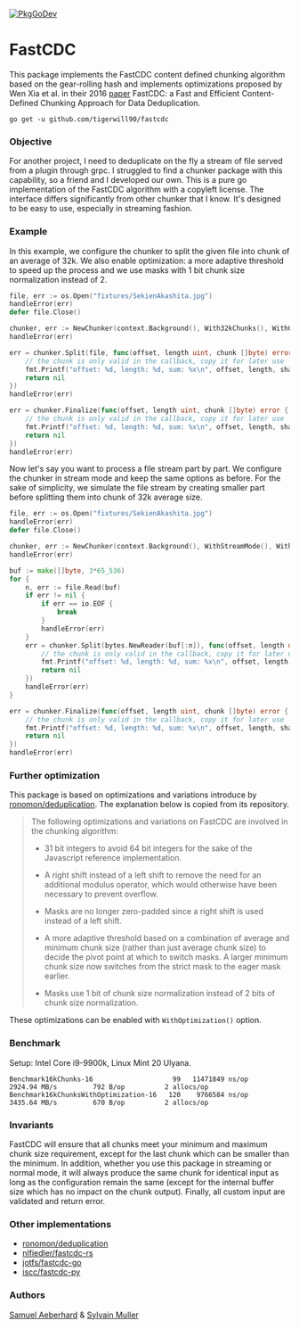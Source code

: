 [![PkgGoDev](https://pkg.go.dev/badge/github.com/tigerwill90/fastcdc?tab=doc)](https://pkg.go.dev/github.com/tigerwill90/fastcdc?tab=doc)
# FastCDC
This package implements the FastCDC content defined chunking algorithm based on the gear-rolling hash and implements optimizations proposed by Wen Xia et al. in their 2016 [paper](https://www.usenix.org/system/files/conference/atc16/atc16-paper-xia.pdf) FastCDC:
a Fast and Efficient Content-Defined Chunking Approach for Data Deduplication.

````
go get -u github.com/tigerwill90/fastcdc
````

### Objective
For another project, I need to deduplicate on the fly a stream of file served from a plugin through grpc. I struggled to find a chunker package
with this capability, so a friend and I developed our own. This is a pure go implementation of the FastCDC algorithm with a copyleft license. 
The interface differs significantly from other chunker that I know. It's designed to be easy to use, especially in streaming fashion.

### Example

In this example, we configure the chunker to split the given file into chunk of an average of 32k.
We also enable optimization: a more adaptive threshold to speed up the process and we use masks with
1 bit chunk size normalization instead of 2.
````go
file, err := os.Open("fixtures/SekienAkashita.jpg")
handleError(err)
defer file.Close()

chunker, err := NewChunker(context.Background(), With32kChunks(), WithOptimization())
handleError(err)

err = chunker.Split(file, func(offset, length uint, chunk []byte) error {
    // the chunk is only valid in the callback, copy it for later use
    fmt.Printf("offset: %d, length: %d, sum: %x\n", offset, length, sha256.Sum256(chunk))
    return nil
})
handleError(err)

err = chunker.Finalize(func(offset, length uint, chunk []byte) error {
    // the chunk is only valid in the callback, copy it for later use
    fmt.Printf("offset: %d, length: %d, sum: %x\n", offset, length, sha256.Sum256(chunk))
    return nil
})
handleError(err)
````

Now let's say you want to process a file stream part by part. We configure the chunker in stream mode and keep the
same options as before. For the sake of simplicity, we simulate the file stream by creating 
smaller part before splitting them into chunk of 32k average size.

````go
file, err := os.Open("fixtures/SekienAkashita.jpg")
handleError(err)
defer file.Close()

chunker, err := NewChunker(context.Background(), WithStreamMode(), With32kChunks(), WithOptimization(), WithBufferSize(65_536))
handleError(err)

buf := make([]byte, 3*65_536)
for {
    n, err := file.Read(buf)
    if err != nil {
        if err == io.EOF {
            break
        }
        handleError(err)
    }
    err = chunker.Split(bytes.NewReader(buf[:n]), func(offset, length uint, chunk []byte) error {
        // the chunk is only valid in the callback, copy it for later use
        fmt.Printf("offset: %d, length: %d, sum: %x\n", offset, length, sha256.Sum256(chunk))
        return nil
    })
    handleError(err)
}

err = chunker.Finalize(func(offset, length uint, chunk []byte) error {
    // the chunk is only valid in the callback, copy it for later use
    fmt.Printf("offset: %d, length: %d, sum: %x\n", offset, length, sha256.Sum256(chunk))
    return nil
})
handleError(err)
````

### Further optimization
This package is based on optimizations and variations introduce by [ronomon/deduplication](https://github.com/ronomon/deduplication).
The explanation below is copied from its repository.

> The following optimizations and variations on FastCDC are involved in the chunking algorithm:
> 
> - 31 bit integers to avoid 64 bit integers for the sake of the Javascript reference implementation.
>  
> - A right shift instead of a left shift to remove the need for an additional modulus operator, which would otherwise have been necessary to prevent overflow.
>  
> - Masks are no longer zero-padded since a right shift is used instead of a left shift.
>  
> - A more adaptive threshold based on a combination of average and minimum chunk size (rather than just average chunk size) to decide the pivot point at which to switch masks. A larger minimum chunk size now switches from the strict mask to the eager mask earlier.
>  
> - Masks use 1 bit of chunk size normalization instead of 2 bits of chunk size normalization.

These optimizations can be enabled with `WithOptimization()` option.

### Benchmark
Setup: Intel Core i9-9900k, Linux Mint 20 Ulyana.
````
Benchmark16kChunks-16                    99	  11471849 ns/op	2924.94 MB/s	     792 B/op	       2 allocs/op
Benchmark16kChunksWithOptimization-16   120	   9766584 ns/op	3435.64 MB/s	     670 B/op	       2 allocs/op
````

### Invariants
FastCDC will ensure that all chunks meet your minimum and maximum chunk size requirement, except for the last chunk which can
be smaller than the minimum. In addition, whether you use this package in streaming or normal mode, it will always produce the same
chunk for identical input as long as the configuration remain the same (except for the internal buffer size which has no impact 
on the chunk output). Finally, all custom input are validated and return error.

### Other implementations
- [ronomon/deduplication](https://github.com/ronomon/deduplication)
- [nlfiedler/fastcdc-rs](https://github.com/nlfiedler/fastcdc-rs)
- [jotfs/fastcdc-go](https://github.com/jotfs/fastcdc-go)
- [iscc/fastcdc-py](https://github.com/iscc/fastcdc-py)

### Authors
[Samuel Aeberhard](https://github.com/isam2k) & [Sylvain Muller](https://github.com/tigerwill90)
